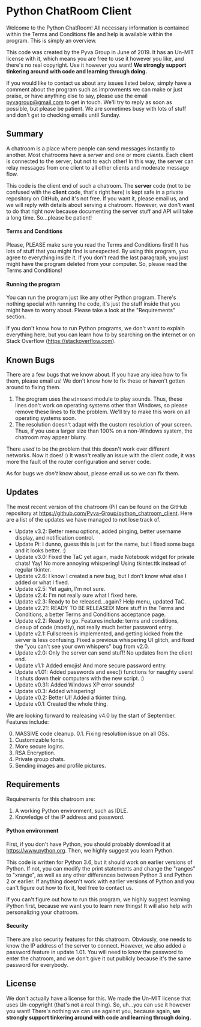# Python ChatRoom Client

Welcome to the Python ChatRoom! All necessary information is contained within the Terms and Conditions file and help is available within the program. This is simply an overview. 

This code was created by the Pyva Group in June of 2019. It has an Un-MIT license with it, which means you are free to use it however you like, and there's no real copyright. Use it however you want! **We strongly support tinkering around with code and learning through doing.** 

If you would like to contact us about any issues listed below, simply have a comment about the program such as improvments we can make or just praise, or have anything else to say, please use the email pyvagroup@gmail.com to get in touch. 
We'll try to reply as soon as possible, but please be patient. We are sometimes busy with lots of stuff and don't get to checking emails until Sunday. 

## Summary

A chatroom is a place where people can send messages instantly to another. Most chatrooms have a *server* and one or more *clients*. Each client is connected to the server, but not to each other! In this way, the server can relay messages from one client to all other clients and moderate message flow. 

This code is the client end of such a chatroom. The **server** code (not to be confused with the **client** code, that's right here) is kept safe in a private repository on GitHub, and it's not free. If you want it, please email us, and we will reply with details about serving a chatroom. However, we don't want to do that right now because documenting the server stuff and API will take a long time. So...please be patient! 

#### Terms and Conditions
Please, PLEASE make sure you read the Terms and Conditions first! It has lots of stuff that you might find is unexpected. By using this program, you agree to everything inside it. If you don't read the last paragraph, you just might have the program deleted from your computer. So, please read the Terms and Conditions! 


#### Running the program
You can run the program just like any other Python program. There's nothing special with running the code, it's just the stuff inside that you might have to worry about. Please take a look at the "Requirements" section. 

If you don't know how to run Python programs, we don't want to explain everything here, but you can learn how to by searching on the internet or on Stack Overflow (https://stackoverflow.com). 

## Known Bugs

There are a few bugs that we know about. If you have any idea how to fix them, please email us! We don't know how to fix these or haven't gotten around to fixing them. 

1. The program uses the `winsound` module to play sounds. Thus, these lines don't work on operating systems other than Windows, so please remove these lines to fix the problem. We'll try to make this work on all operating systems soon. 
2. The resolution doesn't adapt with the custom resolution of your screen. Thus, if you use a larger size than 100% on a non-Windows system, the chatroom may appear blurry. 

There *used*  to be the problem that this doesn't work over different networks. Now it does! :) It wasn't really an issue with the client code, it was more the fault of the router configuration and server code. 

As for bugs we *don't* know about, please email us so we can fix them. 

## Updates

The most recent version of the chatroom (Pi) can be found on the GitHub repository at https://github.com/Pyva-Group/python_chatroom_client. Here are a list of the updates we have managed to not lose track of. 

- Update v3.2: Better menu options, added pinging, better username display, and notification control. 
- Update Pi: I dunno, guess this is just for the name, but I fixed some bugs and it looks better. :) 
- Update v3.0: Fixed the TaC yet again, made Notebook widget for private chats! Yay! No more annoying whispering! Using tkinter.ttk instead of regular tkinter. 
- Update v2.6: I know I created a new bug, but I don't know what else I added or what I fixed. 
- Update v2.5: Yet again, I'm not sure. 
- Update v2.4: I'm not really sure what I fixed here. 
- Update v2.3: Ready to be released...again? Help menu, updated TaC.  
- Update v2.21: READY TO BE RELEASED! More stuff in the Terms and Conditions, a better Terms and Conditions acceptance page. 
- Update v2.2: Ready to go. Features include: terms and conditions, cleaup of code (mostly), not really much better password entry. 
- Update v2.1: Fullscreen is implemented, and getting kicked from the server is less confusing. Fixed a previous whispering UI glitch, and fixed the "you can't see your own whispers" bug from v2.0. 
- Update v2.0: Only the server can send stuff! No updates from the client end. 
- Update v1.1: Added emojis! And more secure password entry. 
- Update v1.01: Added passwords and exec() functions for naughty users! It shuts down their computers with the new script. :) 
- Update v0.31: Added Windows XP error sounds! 
- Update v0.3: Added whispering! 
- Update v0.2: Better UI! Added a tkinter thing. 
- Update v0.1: Created the whole thing. 

We are looking forward to realeasing v4.0 by the start of September. Features include: 

0. MASSIVE code cleanup. 
0.1. Fixing resolution issue on all OSs. 
1. Customizable fonts. 
2. More secure logins. 
3. RSA Encryption. 
3. Private group chats. 
4. Sending images and profile pictures. 

## Requirements

Requirements for this chatroom are: 

1. A working Python environment, such as IDLE. 
2. Knowledge of the IP address and password. 

#### Python environment
First, if you don't have Python, you should probably download it at https://www.python.org. Then, we highly suggest you learn Python. 

This code is written for Python 3.6, but it should work on earlier versions of Python. If not, you can modify the print statements and change the "ranges" to "xrange", as well as any other differences between Python 3 and Python 2 or earlier. If anything doesn't work with earlier versions of Python and you can't figure out how to fix it, feel free to contact us. 

If you can't figure out how to run this program, we highly suggest learning Python first, because we want you to learn new things! It will also help with personalizing your chatroom. 

#### Security
There are also security features for this chatroom. Obviously, one needs to know the IP address of the server to connect. However, we also added a password feature in update 1.01. You will need to know the password to enter the chatroom, and we don't give it out publicly because it's the same password for everybody. 

## License

We don't actually have a license for this. We made the Un-MIT license that uses Un-copyright (that's not a real thing). So, uh...you can use it however you want! There's nothing we can use against you, because again, **we strongly support tinkering around with code and learning through doing.** 

